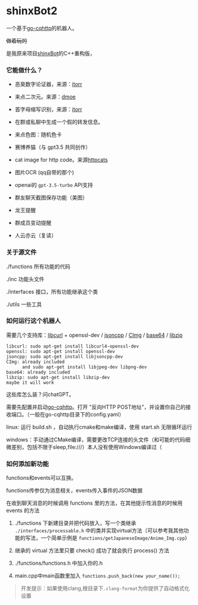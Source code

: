 # shinxBot2

一个基于[go-cqhttp](https://github.com/Mrs4s/go-cqhttp)的机器人。

~~做着玩的~~

是我原来项目[shinxBot](https://github.com/Jayfeather233/shinxBot)的C++重构版，

### 它能做什么？

- 恶臭数字论证器，来源：[itorr](https://github.com/itorr/homo)

- 来点二次元。来源：[dmoe](https://www.dmoe.cc)

- 首字母缩写识别，来源：[itorr](https://github.com/itorr/nbnhhsh)

- 在群或私聊中生成一个假的转发信息。

- 来点色图：随机色卡

- 赛博养猫（与 gpt3.5 共同创作）

- cat image for http code。来源[httpcats](https://httpcats.com/)

- 图片OCR (qq自带的那个)

- openai的 `gpt-3.5-turbo` API支持

- 群友聊天截图保存功能（美图）

- 龙王提醒

- 群成员变动提醒

- 人云亦云（复读）

### 关于源文件

./functions 所有功能的代码

./inc 功能头文件

./interfaces 接口，所有功能继承这个类

./utils 一些工具

### 如何运行这个机器人

需要几个支持库：[libcurl](https://curl.se/libcurl/) + openssl-dev / [jsoncpp](https://github.com/open-source-parsers/jsoncpp) / [CImg](https://www.cimg.eu/) / [base64](https://github.com/tobiaslocker/base64) / [libzip](https://github.com/nih-at/libzip)

```
libcurl: sudo apt-get install libcurl4-openssl-dev
openssl: sudo apt-get install openssl-dev
jsoncpp: sudo apt-get install libjsoncpp-dev
CImg: already included
      and sudo apt-get install libjpeg-dev libpng-dev
base64: already included
libzip: sudo apt-get install libzip-dev
maybe it will work
```

这些库怎么装？问chatGPT。

需要先配置并启动[go-cqhttp](https://github.com/Mrs4s/go-cqhttp)。打开 "反向HTTP POST地址"，并设置你自己的接收端口。（一般在go-cqhttp目录下的config.yaml）

linux: 运行 build.sh ，自动执行cmake和make编译，使用 start.sh 无限循环运行

windows：手动通过CMake编译，需要更改TCP连接的头文件（和可能的代码细微差别，包括不限于sleep,file:///）本人没有使用Windows编译过（

### 如何添加新功能

functions和events可以互换。

functions传参仅为消息相关，events传入事件的JSON数据

在收到聊天消息的时候调用 functions 里的方法，在其他提示性消息的时候用 events 的方法

1. ./functions 下新建目录并把代码放入，写一个类继承 `./interfaces/processable.h` 中的类并实现virtual方法（可以参考我其他功能的写法，一个简单示例是 `functions/getJapaneseImage/Anime_Img.cpp`）

2. 继承的 virtual 方法里只要 check() 成功了就会执行 process() 方法

3. ./functions/functions.h 中加入你的.h

4. main.cpp中main函数里加入 `functions.push_back(new your_name());`

> 开发提示：如果使用clang,根目录下`.clang-format`为你提供了自动格式化设置
